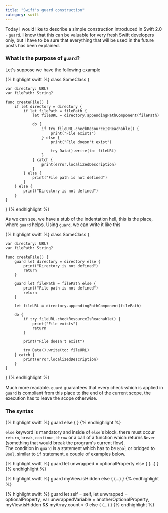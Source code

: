 ```yaml
---
title: "Swift's guard construction"
category: swift
---
```

Today I would like to describe a simple construction introduced in Swift 2.0 - `guard`. I know that this can be valuable for very fresh Swift developers only, but I have to be sure that everything that will be used in the future posts has been explained.

### What is the purpose of `guard`?

Let's suppose we have the following example

{% highlight swift %}
class SomeClass {
    
    var directory: URL?
    var filePath: String?
    
    func createFile() {
        if let directory = directory {
            if let filePath = filePath {
                let fileURL = directory.appendingPathComponent(filePath)
                
                do {
                    if try fileURL.checkResourceIsReachable() {
                        print("File exists")
                    } else {
                        print("File doesn't exist")
                        
                        try Data().write(to: fileURL)
                    }
                } catch {
                    print(error.localizedDescription)
                }
            } else {
                print("File path is not defined")
            }
        } else {
            print("Directory is not defined")
        }
    }
    
}
{% endhighlight %}

As we can see, we have a stub of the indentation hell, this is the place, where `guard` helps. Using `guard`, we can write it like this

{% highlight swift %}
class SomeClass {
    
    var directory: URL?
    var filePath: String?
    
    func createFile() {
        guard let directory = directory else {
            print("Directory is not defined")
            return
        }
        
        guard let filePath = filePath else {
            print("File path is not defined")
            return
        }
        
        let fileURL = directory.appendingPathComponent(filePath)
        
        do {
            if try fileURL.checkResourceIsReachable() {
                print("File exists")
                return
            }
            
            print("File doesn't exist")

            try Data().write(to: fileURL)
        } catch {
            print(error.localizedDescription)
        }
    }
    
}
{% endhighlight %}

Much more readable. `guard` guarantees that every check which is applied in `guard` is compliant from this place to the end of the current scope, the execution has to leave the scope otherwise.

### The syntax

{% highlight swift %}
guard <condition> else {
    <statements>
}
{% endhighlight %}

`else` keyword is mandatory and inside of `else`'s block, there must occur `return`, `break`, `continue`, `throw` or a call of a function which returns `Never` (something that would break the program's current flow).  
The condition in `guard` is a statement which has to be `Bool` or bridged to `Bool`, similar to `if` statement, a couple of examples below.

{% highlight swift %}
guard let unwrapped = optionalProperty else {
    (...)
}
{% endhighlight %}

{% highlight swift %}
guard myView.isHidden else {
    (...)
}
{% endhighlight %}

{% highlight swift %}
guard let self = self,
    let unwrapped = optionalProperty,
    var unwrappedVariable = anotherOptionalProperty,
    myView.isHidden && myArray.count > 0 else {
    (...)
}
{% endhighlight %}